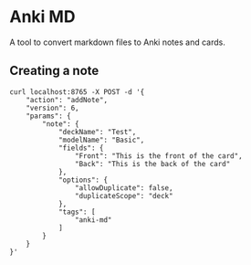 # Anki MD

A tool to convert markdown files to Anki notes and cards.

## Creating a note

```shell
curl localhost:8765 -X POST -d '{
    "action": "addNote",
    "version": 6,
    "params": {
        "note": {
            "deckName": "Test",
            "modelName": "Basic",
            "fields": {
                "Front": "This is the front of the card",
                "Back": "This is the back of the card"
            },
            "options": {
                "allowDuplicate": false,
                "duplicateScope": "deck"
            },
            "tags": [
                "anki-md"
            ]
        }
    }
}'
```